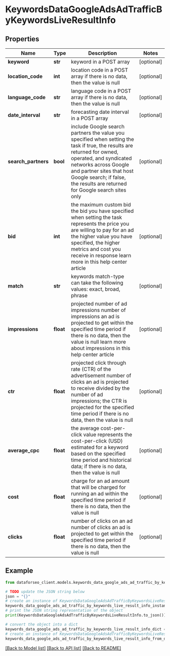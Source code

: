 # KeywordsDataGoogleAdsAdTrafficByKeywordsLiveResultInfo


## Properties

Name | Type | Description | Notes
------------ | ------------- | ------------- | -------------
**keyword** | **str** | keyword in a POST array | [optional] 
**location_code** | **int** | location code in a POST array if there is no data, then the value is null | [optional] 
**language_code** | **str** | language code in a POST array if there is no data, then the value is null | [optional] 
**date_interval** | **str** | forecasting date interval in a POST array | [optional] 
**search_partners** | **bool** | include Google search partners the value you specified when setting the task if true, the results are returned for owned, operated, and syndicated networks across Google and partner sites that host Google search; if false, the results are returned for Google search sites only | [optional] 
**bid** | **int** | the maximum custom bid the bid you have specified when setting the task represents the price you are willing to pay for an ad the higher value you have specified, the higher metrics and cost you receive in response learn more in this help center article | [optional] 
**match** | **str** | keywords match-type can take the following values: exact, broad, phrase | [optional] 
**impressions** | **float** | projected number of ad impressions number of impressions an ad is projected to get within the specified time period if there is no data, then the value is null learn more about impressions in this help center article | [optional] 
**ctr** | **float** | projected click through rate (CTR) of the advertisement number of clicks an ad is projected to receive divided by the number of ad impressions; the CTR is projected for the specified time period if there is no data, then the value is null | [optional] 
**average_cpc** | **float** | the average cost-per-click value represents the cost-per-click (USD) estimated for a keyword based on the specified time period and historical data; if there is no data, then the value is null | [optional] 
**cost** | **float** | charge for an ad amount that will be charged for running an ad within the specified time period if there is no data, then the value is null | [optional] 
**clicks** | **float** | number of clicks on an ad number of clicks an ad is projected to get within the specified time period if there is no data, then the value is null | [optional] 

## Example

```python
from dataforseo_client.models.keywords_data_google_ads_ad_traffic_by_keywords_live_result_info import KeywordsDataGoogleAdsAdTrafficByKeywordsLiveResultInfo

# TODO update the JSON string below
json = "{}"
# create an instance of KeywordsDataGoogleAdsAdTrafficByKeywordsLiveResultInfo from a JSON string
keywords_data_google_ads_ad_traffic_by_keywords_live_result_info_instance = KeywordsDataGoogleAdsAdTrafficByKeywordsLiveResultInfo.from_json(json)
# print the JSON string representation of the object
print(KeywordsDataGoogleAdsAdTrafficByKeywordsLiveResultInfo.to_json())

# convert the object into a dict
keywords_data_google_ads_ad_traffic_by_keywords_live_result_info_dict = keywords_data_google_ads_ad_traffic_by_keywords_live_result_info_instance.to_dict()
# create an instance of KeywordsDataGoogleAdsAdTrafficByKeywordsLiveResultInfo from a dict
keywords_data_google_ads_ad_traffic_by_keywords_live_result_info_from_dict = KeywordsDataGoogleAdsAdTrafficByKeywordsLiveResultInfo.from_dict(keywords_data_google_ads_ad_traffic_by_keywords_live_result_info_dict)
```
[[Back to Model list]](../README.md#documentation-for-models) [[Back to API list]](../README.md#documentation-for-api-endpoints) [[Back to README]](../README.md)


